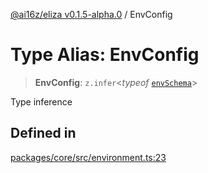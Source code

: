 [@ai16z/eliza v0.1.5-alpha.0](../index.md) / EnvConfig

# Type Alias: EnvConfig

> **EnvConfig**: `z.infer`\<*typeof* [`envSchema`](../variables/envSchema.md)\>

Type inference

## Defined in

[packages/core/src/environment.ts:23](https://github.com/blinklabs-ai/blinklabs-eliza/blob/main/packages/core/src/environment.ts#L23)
